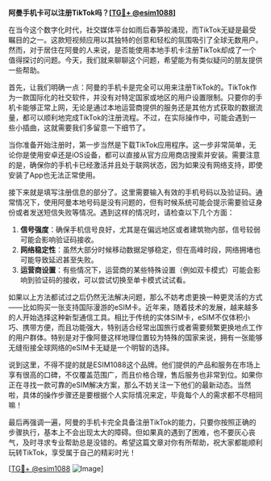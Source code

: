 **阿曼手机卡可以注册TikTok吗？[[TG💪+ @esim1088](https://t.me/s/esim1088)]**

在当今这个数字化时代，社交媒体平台如雨后春笋般涌现，而TikTok无疑是最受瞩目的之一。这款短视频应用以其独特的创意和轻松的氛围吸引了全球无数用户。然而，对于居住在阿曼的人来说，是否能使用本地手机卡注册TikTok却成了一个值得探讨的问题。今天，我们就来聊聊这个问题，希望能为有类似疑问的朋友提供一些帮助。

首先，让我们明确一点：阿曼的手机卡是完全可以用来注册TikTok的。TikTok作为一款国际化的社交软件，并没有对特定国家或地区的用户设置限制。只要你的手机卡能够正常上网，无论是通过本地运营商提供的服务还是其他方式获取的数据流量，都可以顺利地完成TikTok的注册流程。不过，在实际操作中，可能会遇到一些小插曲，这就需要我们多留意一下细节了。

当你准备开始注册时，第一步当然是下载TikTok应用程序。这一步非常简单，无论你是使用安卓还是iOS设备，都可以直接从官方应用商店搜索并安装。需要注意的是，确保你的手机卡已经激活并且处于联网状态，因为如果没有网络支持，即使安装了App也无法正常使用。

接下来就是填写注册信息的部分了。这里需要输入有效的手机号码以及验证码。通常情况下，使用阿曼本地号码是没有问题的，但有时候系统可能会提示需要验证身份或者发送短信失败等情况。遇到这样的情况时，请检查以下几个方面：

1. **信号强度**：确保手机信号良好，尤其是在偏远地区或者建筑物内部，信号较弱可能会影响验证码接收。
2. **网络稳定性**：虽然大部分时候移动数据足够稳定，但在高峰时段，网络拥堵也可能导致延迟甚至失败。
3. **运营商设置**：有些情况下，运营商的某些特殊设置（例如双卡模式）可能会影响到验证码的接收，可以尝试切换至单卡模式试试看。

如果以上方法都试过之后仍然无法解决问题，那么不妨考虑更换一种更灵活的方式——比如购买一张支持国际漫游的eSIM卡。近年来，随着技术的发展，越来越多的人开始选择这种新型通信工具。相比于传统的实体SIM卡，eSIM不仅体积小巧、携带方便，而且功能强大，特别适合经常出国旅行或者需要频繁更换地点工作的用户群体。特别是对于像阿曼这样地理位置较为特殊的国家来说，拥有一张能够无缝衔接全球网络的eSIM卡无疑是一个明智的选择。

说到这里，不得不提的就是ESIM1088这个品牌。他们提供的产品和服务在市场上享有很高的口碑，不仅覆盖范围广，而且价格合理，售后服务也非常到位。如果你正在寻找一款可靠的eSIM解决方案，那么不妨关注一下他们的最新动态。当然啦，具体的操作步骤还是要根据个人实际情况来定，毕竟每个人的需求都不尽相同嘛！

最后再强调一遍，阿曼的手机卡完全具备注册TikTok的能力，只要你按照正确的步骤执行，基本上不会出现太大的障碍。但如果真的遇到了困难，也不要灰心丧气，及时寻求专业帮助总是没错的。希望这篇文章对你有所帮助，祝大家都能顺利玩转TikTok，享受属于自己的精彩时光！

[[TG💪+ @esim1088](https://t.me/s/esim1088) ![Image](https://i.postimg.cc/4NQfJmqS/Snipaste-2025-05-13-00-14-12.png)]